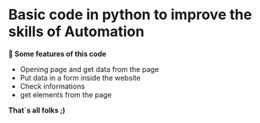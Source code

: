 # Basic code in python to improve the skills of Automation
**🌟 Some features of this code**

-  Opening page and get data from the page
-  Put data in a form inside the website
-  Check informations
-  get elements from the page



**That´s all folks ;)**